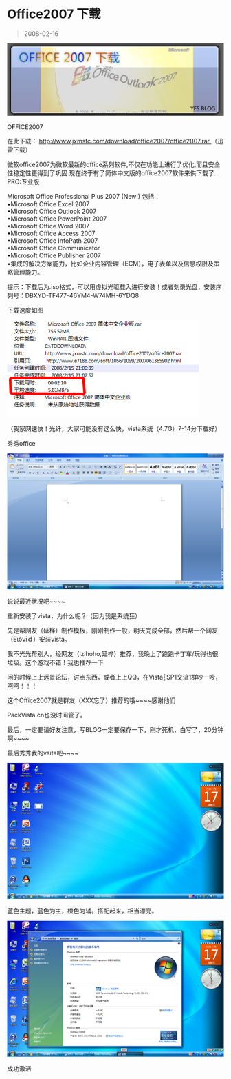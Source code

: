 # Office2007 下载 

> 2008-02-16

<div class="pcs-article-content_ptkaiapt4bxy_baiduscarticle" id="detailArticleContent_ptkaiapt4bxy_baiduscarticle">
 <p>
 </p>
 <p>
 </p>
 <p>
 </p>
 <p>
  <img class="blogimg" small="0" src="images/88bccb7bb20c08ed9b2d98a1a5a5141b.jpg"/>
 </p>
 <p>
  OFFICE2007
 </p>
 <p>
  在此下载：
  <a href="http://www.jxmstc.com/download/office2007/office2007.rar">
   http://www.jxmstc.com/download/office2007/office2007.rar
  </a>
  （迅雷下载）
 </p>
 <p>
  微软office2007为微软最新的office系列软件,不仅在功能上进行了优化,而且安全性稳定性更得到了巩固.现在终于有了简体中文版的office2007软件来供下载了. PRO:专业版
 </p>
 <p>
  Microsoft Office Professional Plus 2007 (New!) 包括：
  <br/>
  •Microsoft Office Excel 2007
  <br/>
  •Microsoft Office Outlook 2007
  <br/>
  •Microsoft Office PowerPoint 2007
  <br/>
  •Microsoft Office Word 2007
  <br/>
  •Microsoft Office Access 2007
  <br/>
  •Microsoft Office InfoPath 2007
  <br/>
  •Microsoft Office Communicator
  <br/>
  •Microsoft Office Publisher 2007
  <br/>
  •集成的解决方案能力，比如企业内容管理（ECM），电子表单以及信息权限及策略管理能力。
 </p>
 <p>
  提示：下载后为.iso格式，可以用虚拟光驱载入进行安装！或者刻录光盘，安装序列号：DBXYD-TF477-46YM4-W74MH-6YDQ8
 </p>
 <p>
  下载速度如图
 </p>
 <p>
  <img class="blogimg" small="0" src="images/29783234f9716cc878271b8e16bdd922.jpg"/>
 </p>
 <p>
  （我家网速快！光纤，大家可能没有这么快，vista系统（4.7G）7-14分下载好）
 </p>
 <p>
  秀秀office
 </p>
 <p>
  <img class="blogimg" small="0" src="images/b661d208d798e2615bcc7a21b431f55b.jpg"/>
 </p>
 <p>
  说说最近状况吧~~~~
 </p>
 <p>
  重新安装了vista，为什么呢？（因为我是系统狂）
 </p>
 <p>
  先是帮网友（延桦）制作模板，刚刚制作一般，明天完成全部，然后帮一个网友（Eιǒνīｄ）安装vista。
 </p>
 <p>
  我不光光帮别人，经网友（lzlhoho,延桦）推荐，我晚上了跑跑卡丁车/玩得也很垃圾。这个游戏不错！我也推荐一下
 </p>
 <p>
  闲的时候上上远景论坛，讨点东西，或者上上QQ，在Vista┆SP1交流1群吵一吵，呵呵！！！
 </p>
 <p>
  这个Office2007就是群友（XXX忘了）推荐的哦~~~~感谢他们
 </p>
 <p>
  PackVista.cn也没时间管了。
 </p>
 <p>
  最后，一定要请好友注意，写BLOG一定要保存一下，刚才死机，白写了，20分钟啊~~~~
 </p>
 <p>
  最后秀秀我的vsita吧~~~~
 </p>
 <p>
  <img class="blogimg" small="0" src="images/f783278ba29603388a3705783531a2fc.jpg"/>
 </p>
 <p>
  蓝色主题，蓝色为主，橙色为辅。搭配起来，相当漂亮。
 </p>
 <p>
  <img class="blogimg" small="0" src="images/86eb876fbf50b4c2904aedfb38f80c35.jpg"/>
 </p>
 <p>
  成功激活
 </p>
</div>


